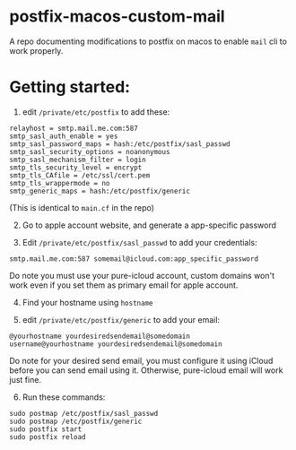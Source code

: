 # postfix-macos-custom-mail
A repo documenting modifications to postfix on macos 
to enable `mail` cli to work properly.

# Getting started:
1. edit `/private/etc/postfix` to add these:
```
relayhost = smtp.mail.me.com:587
smtp_sasl_auth_enable = yes
smtp_sasl_password_maps = hash:/etc/postfix/sasl_passwd
smtp_sasl_security_options = noanonymous
smtp_sasl_mechanism_filter = login
smtp_tls_security_level = encrypt
smtp_tls_CAfile = /etc/ssl/cert.pem
smtp_tls_wrappermode = no
smtp_generic_maps = hash:/etc/postfix/generic
```
(This is identical to `main.cf` in the repo)

2. Go to apple account website, and generate a app-specific password

3. Edit `/private/etc/postfix/sasl_passwd` to add your credentials:
```
smtp.mail.me.com:587 somemail@icloud.com:app_specific_password
```
Do note you must use your pure-icloud account, custom domains 
won't work even if you set them as primary email for apple account.

4. Find your hostname using `hostname`

5. edit `/private/etc/postfix/generic` to add your email:
```
@yourhostname yourdesiredsendemail@somedomain
username@yourhostname yourdesiredsendemail@somedomain
```
Do note for your desired send email, you must configure it using 
iCloud before you can send email using it. Otherwise, pure-icloud 
email will work just fine.

6. Run these commands:
```
sudo postmap /etc/postfix/sasl_passwd
sudo postmap /etc/postfix/generic
sudo postfix start
sudo postfix reload
```
